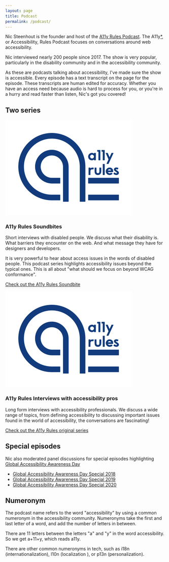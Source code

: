 ```yaml
---
layout: page
title: Podcast
permalink: /podcast/
---
```


Nic Steenhout is the founder and host of the [A11y Rules Podcast](https://a11yrules.com). The A11y[*](#numeronym), or Accessibility, Rules Podcast focuses on conversations around web accessibility.

Nic interviewed nearly 200 people since 2017. The show is very popular, particularly in the disability community and in the accessibility community.

As these are podcasts talking about accessibility, I've made sure the show is accessible. Every episode has a text transcript on the page for the episode. These transcripts are human edited for accuracy. Whether you have an access need because audio is hard to process for you, or you're in a hurry and read faster than listen, Nic's got you covered!

<section class="light-on-primary margin-vertical pad-inline round-corners">
  <h2>Two series</h2>

  <div class="flex-reflow">
    <div>
      <img src="/img/a11yrules-logo.png" alt="A11y Rules Logo - A stylized a with the words a11y rules stacked beside the a." class="round-corners">
      <h3>A11y Rules Soundbites</h3>
      <p>Short interviews with disabled people. We discuss what their disability is. What barriers they encounter on the web. And what message they have for designers and developers.</p>
      <p>It is very powerful to hear about access issues in the words of disabled people. This podcast series highlights accessibility issues beyond the typical ones. This is all about "what should we focus on beyond WCAG conformance".</p>
      <p><a href="https://a11yrules.com/series/a11y-rules-soundbite/">Check out the A11y Rules Soundbite</a></p>
    </div>
    <div>
      <img src="/img/a11yrules-logo.png" alt="A11y Rules Logo - A stylized a with the words a11y rules stacked beside the a." class="round-corners">
      <h3>A11y Rules Interviews with accessibility pros</h3>
      <p>Long form interviews with accessibility professionals. We discuss a wide range of topics, from defining accessibility to discussing important issues found in the world of accessibility, the conversations are fascinating!</p>
      <p><a href="https://a11yrules.com/series/a11y-rules-podcast/">Check out the A11y Rules original series</a></p>
    </div>
  </div>
</section>


## Special episodes

Nic also moderated panel discussions for special episodes highlighting [Global Accessibility Awareness Day](https://accessibility.day/)

* [Global Accessibility Awareness Day Special 2018](https://a11yrules.com/podcast/gaad-2018-special/)
* [Global Accessibility Awareness Day Special 2019](https://a11yrules.com/podcast/global-accessibility-awareness-day-2019-special-episode/)
* [Global Accessibility Awareness Day Special 2020](https://a11yrules.com/podcast/global-accessibility-awareness-day-2020-special/)

## <a name="numeronym"></a>Numeronym

The podcast name refers to the word "accessibility" by using a common numeronym in the accessibility community. Numeronyms take the first and last letter of a word, and add the number of letters in between.

There are 11 letters between the letters "a" and "y" in the word accessibility. So we get a+11+y, which reads a11y.

There are other common numeronyms in tech, such as i18n (internationalization), l10n (localization ), or p13n (personalization).